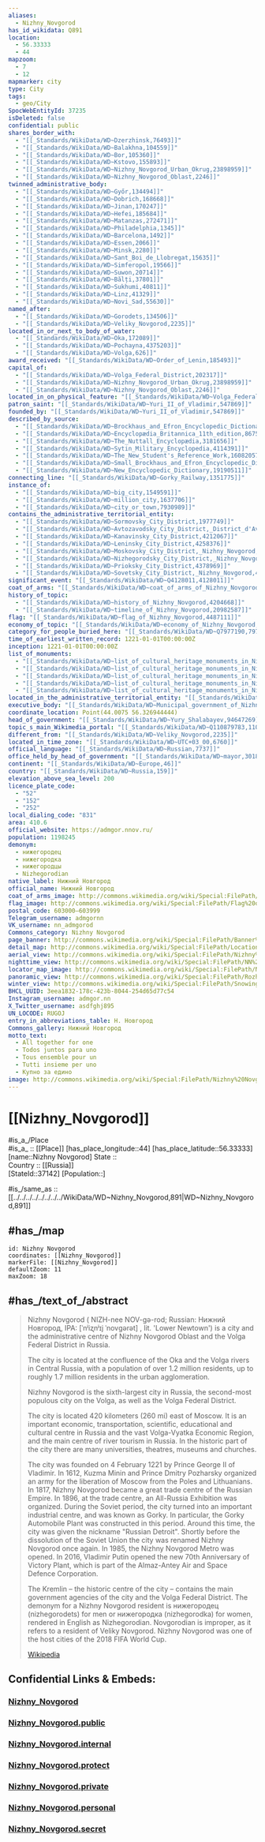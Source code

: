```yaml
---
aliases:
  - Nizhny_Novgorod
has_id_wikidata: Q891
location:
  - 56.33333
  - 44
mapzoom:
  - 7
  - 12
mapmarker: city
type: City
tags:
  - geo/City
SpocWebEntityId: 37235
isDeleted: false
confidential: public
shares_border_with:
  - "[[_Standards/WikiData/WD~Dzerzhinsk,76493]]"
  - "[[_Standards/WikiData/WD~Balakhna,104559]]"
  - "[[_Standards/WikiData/WD~Bor,105360]]"
  - "[[_Standards/WikiData/WD~Kstovo,155893]]"
  - "[[_Standards/WikiData/WD~Nizhny_Novgorod_Urban_Okrug,23898959]]"
  - "[[_Standards/WikiData/WD~Nizhny_Novgorod_Oblast,2246]]"
twinned_administrative_body:
  - "[[_Standards/WikiData/WD~Győr,134494]]"
  - "[[_Standards/WikiData/WD~Dobrich,168668]]"
  - "[[_Standards/WikiData/WD~Jinan,170247]]"
  - "[[_Standards/WikiData/WD~Hefei,185684]]"
  - "[[_Standards/WikiData/WD~Matanzas,272471]]"
  - "[[_Standards/WikiData/WD~Philadelphia,1345]]"
  - "[[_Standards/WikiData/WD~Barcelona,1492]]"
  - "[[_Standards/WikiData/WD~Essen,2066]]"
  - "[[_Standards/WikiData/WD~Minsk,2280]]"
  - "[[_Standards/WikiData/WD~Sant_Boi_de_Llobregat,15635]]"
  - "[[_Standards/WikiData/WD~Simferopol,19566]]"
  - "[[_Standards/WikiData/WD~Suwon,20714]]"
  - "[[_Standards/WikiData/WD~Bălți,37801]]"
  - "[[_Standards/WikiData/WD~Sukhumi,40811]]"
  - "[[_Standards/WikiData/WD~Linz,41329]]"
  - "[[_Standards/WikiData/WD~Novi_Sad,55630]]"
named_after:
  - "[[_Standards/WikiData/WD~Gorodets,134506]]"
  - "[[_Standards/WikiData/WD~Veliky_Novgorod,2235]]"
located_in_or_next_to_body_of_water:
  - "[[_Standards/WikiData/WD~Oka,172089]]"
  - "[[_Standards/WikiData/WD~Pochayna,4375203]]"
  - "[[_Standards/WikiData/WD~Volga,626]]"
award_received: "[[_Standards/WikiData/WD~Order_of_Lenin,185493]]"
capital_of:
  - "[[_Standards/WikiData/WD~Volga_Federal_District,202317]]"
  - "[[_Standards/WikiData/WD~Nizhny_Novgorod_Urban_Okrug,23898959]]"
  - "[[_Standards/WikiData/WD~Nizhny_Novgorod_Oblast,2246]]"
located_in_on_physical_feature: "[[_Standards/WikiData/WD~Volga_Federal_District,202317]]"
patron_saint: "[[_Standards/WikiData/WD~Yuri_II_of_Vladimir,547869]]"
founded_by: "[[_Standards/WikiData/WD~Yuri_II_of_Vladimir,547869]]"
described_by_source:
  - "[[_Standards/WikiData/WD~Brockhaus_and_Efron_Encyclopedic_Dictionary,602358]]"
  - "[[_Standards/WikiData/WD~Encyclopædia_Britannica_11th_edition,867541]]"
  - "[[_Standards/WikiData/WD~The_Nuttall_Encyclopædia,3181656]]"
  - "[[_Standards/WikiData/WD~Sytin_Military_Encyclopedia,4114391]]"
  - "[[_Standards/WikiData/WD~The_New_Student's_Reference_Work,16082057]]"
  - "[[_Standards/WikiData/WD~Small_Brockhaus_and_Efron_Encyclopedic_Dictionary,19180675]]"
  - "[[_Standards/WikiData/WD~New_Encyclopedic_Dictionary,19190511]]"
connecting_line: "[[_Standards/WikiData/WD~Gorky_Railway,1351775]]"
instance_of:
  - "[[_Standards/WikiData/WD~big_city,1549591]]"
  - "[[_Standards/WikiData/WD~million_city,1637706]]"
  - "[[_Standards/WikiData/WD~city_or_town,7930989]]"
contains_the_administrative_territorial_entity:
  - "[[_Standards/WikiData/WD~Sormovsky_City_District,1977749]]"
  - "[[_Standards/WikiData/WD~Avtozavodsky_City_District,_District_d'Avtozavodsky,4056250]]"
  - "[[_Standards/WikiData/WD~Kanavinsky_City_District,4212067]]"
  - "[[_Standards/WikiData/WD~Leninsky_City_District,4258376]]"
  - "[[_Standards/WikiData/WD~Moskovsky_City_District,_Nizhny_Novgorod,4304267]]"
  - "[[_Standards/WikiData/WD~Nizhegorodsky_City_District,_Nizhny_Novgorod,4318671]]"
  - "[[_Standards/WikiData/WD~Prioksky_City_District,4378969]]"
  - "[[_Standards/WikiData/WD~Sovetsky_City_District,_Nizhny_Novgorod,4426465]]"
significant_event: "[[_Standards/WikiData/WD~Q4128011,4128011]]"
coat_of_arms: "[[_Standards/WikiData/WD~coat_of_arms_of_Nizhny_Novgorod,4136601]]"
history_of_topic:
  - "[[_Standards/WikiData/WD~history_of_Nizhny_Novgorod,4204668]]"
  - "[[_Standards/WikiData/WD~timeline_of_Nizhny_Novgorod,20982587]]"
flag: "[[_Standards/WikiData/WD~flag_of_Nizhny_Novgorod,4487111]]"
economy_of_topic: "[[_Standards/WikiData/WD~economy_of_Nizhny_Novgorod,4530366]]"
category_for_people_buried_here: "[[_Standards/WikiData/WD~Q7977190,7977190]]"
time_of_earliest_written_record: 1221-01-01T00:00:00Z
inception: 1221-01-01T00:00:00Z
list_of_monuments:
  - "[[_Standards/WikiData/WD~list_of_cultural_heritage_monuments_in_Nizhny_Novgorod_(right_bank),17319940]]"
  - "[[_Standards/WikiData/WD~list_of_cultural_heritage_monuments_in_Nizhny_Novgorod_(left_bank),17490583]]"
  - "[[_Standards/WikiData/WD~list_of_cultural_heritage_monuments_in_Nizhny_Novgorod_(Kremlin_and_monasteries),18086775]]"
  - "[[_Standards/WikiData/WD~list_of_cultural_heritage_monuments_in_Nizhny_Novgorod_(cemeteries),18086782]]"
  - "[[_Standards/WikiData/WD~list_of_cultural_heritage_monuments_in_Nizhny_Novgorod_(lost),18112775]]"
located_in_the_administrative_territorial_entity: "[[_Standards/WikiData/WD~Nizhny_Novgorod_Urban_Okrug,23898959]]"
executive_body: "[[_Standards/WikiData/WD~Municipal_government_of_Nizhny_Novgorod,29232099]]"
coordinate_location: Point(44.0075 56.326944444)
head_of_government: "[[_Standards/WikiData/WD~Yury_Shalabayev,94647269]]"
topic_s_main_Wikimedia_portal: "[[_Standards/WikiData/WD~Q110879783,110879783]]"
different_from: "[[_Standards/WikiData/WD~Veliky_Novgorod,2235]]"
located_in_time_zone: "[[_Standards/WikiData/WD~UTC+03_00,6760]]"
official_language: "[[_Standards/WikiData/WD~Russian,7737]]"
office_held_by_head_of_government: "[[_Standards/WikiData/WD~mayor,30185]]"
continent: "[[_Standards/WikiData/WD~Europe,46]]"
country: "[[_Standards/WikiData/WD~Russia,159]]"
elevation_above_sea_level: 200
licence_plate_code:
  - "52"
  - "152"
  - "252"
local_dialing_code: "831"
area: 410.6
official_website: https://admgor.nnov.ru/
population: 1198245
demonym:
  - нижегородец
  - нижегородка
  - нижегородцы
  - Nizhegorodian
native_label: Нижний Новгород
official_name: Нижний Новгород
coat_of_arms_image: http://commons.wikimedia.org/wiki/Special:FilePath/Coat%20of%20Arms%20of%20Nizhny%20Novgorod.svg
flag_image: http://commons.wikimedia.org/wiki/Special:FilePath/Flag%20of%20Nizhny%20Novgorod.svg
postal_code: 603000–603999
Telegram_username: admgornn
VK_username: nn_admgorod
Commons_category: Nizhny Novgorod
page_banner: http://commons.wikimedia.org/wiki/Special:FilePath/Banner%20NizhnyNovgorod%20003%200589.jpg
detail_map: http://commons.wikimedia.org/wiki/Special:FilePath/Location%20map%20Nizhny%20Novgorod.jpg
aerial_view: http://commons.wikimedia.org/wiki/Special:FilePath/Nizhny%20Novgorod%20ISS%20view%202020.jpg
nighttime_view: http://commons.wikimedia.org/wiki/Special:FilePath/NN%20General%20view%20of%20Nizhny%20Novgorod%2001-11-2021%2008.jpg
locator_map_image: http://commons.wikimedia.org/wiki/Special:FilePath/Nnovgorod%20in%20Europe.png
panoramic_view: http://commons.wikimedia.org/wiki/Special:FilePath/Rozhdestvenskaja%20st.jpg
winter_view: http://commons.wikimedia.org/wiki/Special:FilePath/Snowing%20in%20Nzhny%20Novgorod%2020-02-2023%2008.jpg
BHCL_UUID: 3eea1832-178c-423b-8044-254d65d77c54
Instagram_username: admgor.nn
X_Twitter_username: asdfghj895
UN_LOCODE: RUGOJ
entry_in_abbreviations_table: Н. Новгород
Commons_gallery: Нижний Новгород
motto_text:
  - All together for one
  - Todos juntos para uno
  - Tous ensemble pour un
  - Tutti insieme per uno
  - Купно за едино
image: http://commons.wikimedia.org/wiki/Special:FilePath/Nizhny%20Novgorod%202025-04-29%20Minin%20and%20Pozharsky%20square%2001.jpg
---
```


# [[Nizhny_Novgorod]] 

#is_a_/Place  
#is_a_ :: [[Place]] 
[has_place_longitude::44] 
[has_place_latitude::56.33333] 
[name::Nizhny Novgorod] 
State ::  
Country :: [[Russia]]  
[StateId::37142] 
[Population::] 

#is_/same_as :: [[../../../../../../../../WikiData/WD~Nizhny_Novgorod,891|WD~Nizhny_Novgorod,891]] 

## #has_/map 

```leaflet
id: Nizhny Novgorod
coordinates: [[Nizhny_Novgorod]] 
markerFile: [[Nizhny_Novgorod]] 
defaultZoom: 11 
maxZoom: 18
```

## #has_/text_of_/abstract 

> Nizhny Novgorod (  NIZH-nee NOV-gə-rod; Russian: Нижний Новгород, 
> IPA: [ˈnʲiʐnʲɪj ˈnovɡərət] , lit. 'Lower Newtown') 
> is a city and the administrative centre of Nizhny Novgorod Oblast 
> and the Volga Federal District in Russia. 
> 
> The city is located at the confluence of the Oka and the Volga rivers in Central Russia, 
> with a population of over 1.2 million residents, 
> up to roughly 1.7 million residents in the urban agglomeration. 
> 
> Nizhny Novgorod is the sixth-largest city in Russia, 
> the second-most populous city on the Volga, as well as the Volga Federal District. 
> 
> The city is located 420 kilometers (260 mi) east of Moscow. 
> It is an important economic, transportation, scientific, educational and cultural centre 
> in Russia and the vast Volga-Vyatka Economic Region, and the main centre of river tourism in Russia. In the historic part of the city there are many universities, theatres, museums and churches.
>
> The city was founded on 4 February 1221 by Prince George II of Vladimir. In 1612, Kuzma Minin and Prince Dmitry Pozharsky organized an army for the liberation of Moscow from the Poles and Lithuanians. In 1817, Nizhny Novgorod became a great trade centre of the Russian Empire. In 1896, at the trade centre, an All-Russia Exhibition was organized. During the Soviet period, the city turned into an important industrial centre, and was known as Gorky. In particular, the Gorky Automobile Plant was constructed in this period. Around this time, the city was given the nickname "Russian Detroit". Shortly before the dissolution of the Soviet Union the city was renamed Nizhny Novgorod once again. In 1985, the Nizhny Novgorod Metro was opened. In 2016, Vladimir Putin opened the new 70th Anniversary of Victory Plant, which is part of the Almaz-Antey Air and Space Defence Corporation.
>
> The Kremlin – the historic centre of the city – contains the main government agencies of the city and the Volga Federal District. The demonym for a Nizhny Novgorod resident is нижегородец (nizhegorodets) for men or нижегородка (nizhegorodka) for women, rendered in English as Nizhegorodian. Novgorodian is improper, as it refers to a resident of Veliky Novgorod. Nizhny Novgorod was one of the host cities of the 2018 FIFA World Cup.
>
> [Wikipedia](https://en.wikipedia.org/wiki/Nizhny%20Novgorod) 


## Confidential Links & Embeds: 

### [Nizhny_Novgorod](/_Standards/Earth/Continent/Europe/Europe~East/Russia/Russia~Volga/Nizhny_Novgorod_Oblast/City/Nizhny_Novgorod.md) 

### [Nizhny_Novgorod.public](/_public/Earth/Continent/Europe/Europe~East/Russia/Russia~Volga/Nizhny_Novgorod_Oblast/City/Nizhny_Novgorod.public.md) 

### [Nizhny_Novgorod.internal](/_internal/Earth/Continent/Europe/Europe~East/Russia/Russia~Volga/Nizhny_Novgorod_Oblast/City/Nizhny_Novgorod.internal.md) 

### [Nizhny_Novgorod.protect](/_protect/Earth/Continent/Europe/Europe~East/Russia/Russia~Volga/Nizhny_Novgorod_Oblast/City/Nizhny_Novgorod.protect.md) 

### [Nizhny_Novgorod.private](/_private/Earth/Continent/Europe/Europe~East/Russia/Russia~Volga/Nizhny_Novgorod_Oblast/City/Nizhny_Novgorod.private.md) 

### [Nizhny_Novgorod.personal](/_personal/Earth/Continent/Europe/Europe~East/Russia/Russia~Volga/Nizhny_Novgorod_Oblast/City/Nizhny_Novgorod.personal.md) 

### [Nizhny_Novgorod.secret](/_secret/Earth/Continent/Europe/Europe~East/Russia/Russia~Volga/Nizhny_Novgorod_Oblast/City/Nizhny_Novgorod.secret.md)

